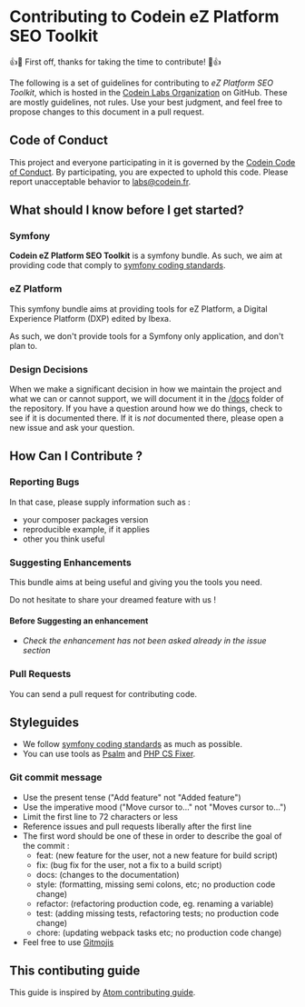 # Contributing to Codein eZ Platform SEO Toolkit

:+1::tada: First off, thanks for taking the time to contribute! :tada::+1:

The following is a set of guidelines for contributing to *eZ Platform SEO Toolkit*, which is hosted in the [Codein Labs Organization](https://github.com/Codein-Labs) on GitHub. These are mostly guidelines, not rules. Use your best judgment, and feel free to propose changes to this document in a pull request.

## Code of Conduct

This project and everyone participating in it is governed by the [Codein Code of Conduct](docs/CODE_OF_CONDUCT.md). By participating, you are expected to uphold this code. Please report unacceptable behavior to [labs@codein.fr](mailto:labs@codein.com).

## What should I know before I get started?

### Symfony

**Codein eZ Platform SEO Toolkit** is a symfony bundle. As such, we aim at providing code that comply to [symfony coding standards](https://symfony.com/doc/current/contributing/code/standards.html).

### eZ Platform

This symfony bundle aims at providing tools for eZ Platform, a Digital Experience Platform (DXP) edited by Ibexa.

As such, we don't provide tools for a Symfony only application, and don't plan to.

### Design Decisions

When we make a significant decision in how we maintain the project and what we can or cannot support, we will document it in the [/docs](https://github.com/Codein-Labs/ezplatform-seo-toolkit/tree/master/docs) folder of the repository. If you have a question around how we do things, check to see if it is documented there. If it is *not* documented there, please open a new issue and ask your question.

## How Can I Contribute ?

### Reporting Bugs

In that case, please supply information such as :
* your composer packages version
* reproducible example, if it applies
* other you think useful

### Suggesting Enhancements

This bundle aims at being useful and giving you the tools you need. 

Do not hesitate to share your dreamed feature with us ! 

#### Before Suggesting an enhancement

- *Check the enhancement has not been asked already in the issue section*

### Pull Requests

You can send a pull request for contributing code.
## Styleguides

* We follow [symfony coding standards](https://symfony.com/doc/current/contributing/code/standards.html) as much as possible. 
* You can use tools as [Psalm](https://github.com/vimeo/psalm) and [PHP CS Fixer](https://github.com/FriendsOfPHP/PHP-CS-Fixer).

### Git commit message

* Use the present tense ("Add feature" not "Added feature")
* Use the imperative mood ("Move cursor to..." not "Moves cursor to...")
* Limit the first line to 72 characters or less
* Reference issues and pull requests liberally after the first line
* The first word should be one of these in order to describe the goal of the commit : 
  * feat: (new feature for the user, not a new feature for build script)
  * fix: (bug fix for the user, not a fix to a build script)
  * docs: (changes to the documentation)
  * style: (formatting, missing semi colons, etc; no production code change)
  * refactor: (refactoring production code, eg. renaming a variable)
  * test: (adding missing tests, refactoring tests; no production code change)
  * chore: (updating webpack tasks etc; no production code change)
* Feel free to use [Gitmojis](https://gist.github.com/MeryllEssig/db4e2b38ebf5cf54169765b8b00c5f8e)

## This contibuting guide
This guide is inspired by [Atom contributing guide](https://github.com/atom/atom/blob/master/CONTRIBUTING.md).